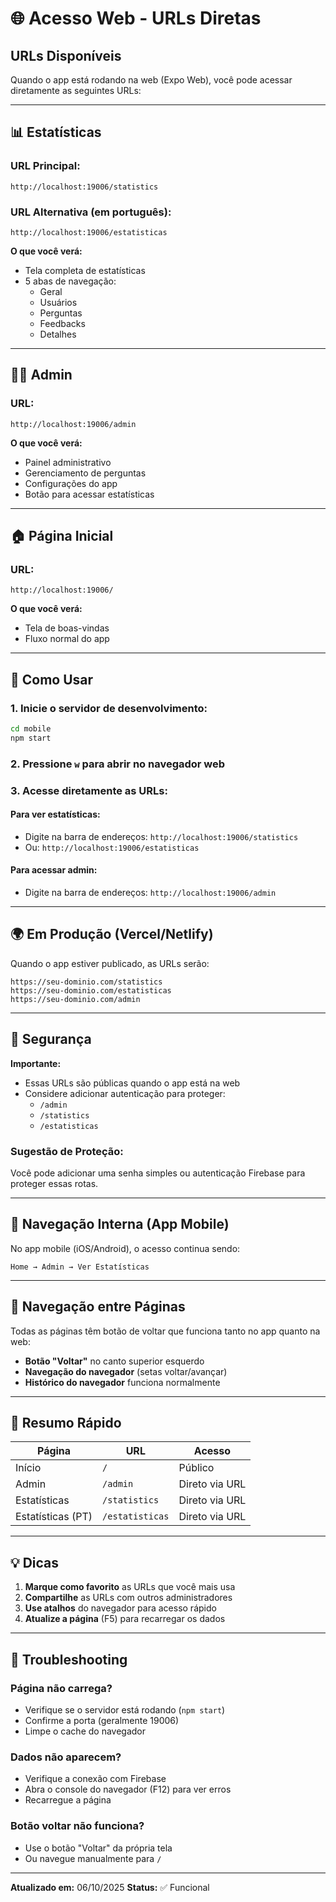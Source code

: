 # 🌐 Acesso Web - URLs Diretas

## URLs Disponíveis

Quando o app está rodando na web (Expo Web), você pode acessar diretamente as seguintes URLs:

---

## 📊 Estatísticas

### URL Principal:
```
http://localhost:19006/statistics
```

### URL Alternativa (em português):
```
http://localhost:19006/estatisticas
```

**O que você verá:**
- Tela completa de estatísticas
- 5 abas de navegação:
  - Geral
  - Usuários
  - Perguntas
  - Feedbacks
  - Detalhes

---

## 👨‍💼 Admin

### URL:
```
http://localhost:19006/admin
```

**O que você verá:**
- Painel administrativo
- Gerenciamento de perguntas
- Configurações do app
- Botão para acessar estatísticas

---

## 🏠 Página Inicial

### URL:
```
http://localhost:19006/
```

**O que você verá:**
- Tela de boas-vindas
- Fluxo normal do app

---

## 🚀 Como Usar

### 1. Inicie o servidor de desenvolvimento:
```bash
cd mobile
npm start
```

### 2. Pressione `w` para abrir no navegador web

### 3. Acesse diretamente as URLs:

#### Para ver estatísticas:
- Digite na barra de endereços: `http://localhost:19006/statistics`
- Ou: `http://localhost:19006/estatisticas`

#### Para acessar admin:
- Digite na barra de endereços: `http://localhost:19006/admin`

---

## 🌍 Em Produção (Vercel/Netlify)

Quando o app estiver publicado, as URLs serão:

```
https://seu-dominio.com/statistics
https://seu-dominio.com/estatisticas
https://seu-dominio.com/admin
```

---

## 🔐 Segurança

**Importante:** 
- Essas URLs são públicas quando o app está na web
- Considere adicionar autenticação para proteger:
  - `/admin`
  - `/statistics`
  - `/estatisticas`

### Sugestão de Proteção:

Você pode adicionar uma senha simples ou autenticação Firebase para proteger essas rotas.

---

## 📱 Navegação Interna (App Mobile)

No app mobile (iOS/Android), o acesso continua sendo:

```
Home → Admin → Ver Estatísticas
```

---

## 🔄 Navegação entre Páginas

Todas as páginas têm botão de voltar que funciona tanto no app quanto na web:

- **Botão "Voltar"** no canto superior esquerdo
- **Navegação do navegador** (setas voltar/avançar)
- **Histórico do navegador** funciona normalmente

---

## 🎯 Resumo Rápido

| Página | URL | Acesso |
|--------|-----|--------|
| Início | `/` | Público |
| Admin | `/admin` | Direto via URL |
| Estatísticas | `/statistics` | Direto via URL |
| Estatísticas (PT) | `/estatisticas` | Direto via URL |

---

## 💡 Dicas

1. **Marque como favorito** as URLs que você mais usa
2. **Compartilhe** as URLs com outros administradores
3. **Use atalhos** do navegador para acesso rápido
4. **Atualize a página** (F5) para recarregar os dados

---

## 🐛 Troubleshooting

### Página não carrega?
- Verifique se o servidor está rodando (`npm start`)
- Confirme a porta (geralmente 19006)
- Limpe o cache do navegador

### Dados não aparecem?
- Verifique a conexão com Firebase
- Abra o console do navegador (F12) para ver erros
- Recarregue a página

### Botão voltar não funciona?
- Use o botão "Voltar" da própria tela
- Ou navegue manualmente para `/`

---

**Atualizado em:** 06/10/2025
**Status:** ✅ Funcional
